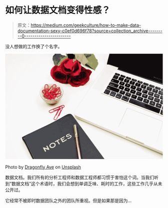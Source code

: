 # 如何让数据文档变得性感？

> 原文：<https://medium.com/geekculture/how-to-make-data-documentation-sexy-c0ef0d696f78?source=collection_archive---------0----------------------->

没人想做的工作换了个名字。

![](img/e9eb5c70f23c2f12f748c868fb6ae06e.png)

Photo by [Dragonfly Ave](https://unsplash.com/@dragonflyave?utm_source=unsplash&utm_medium=referral&utm_content=creditCopyText) on [Unsplash](https://unsplash.com/s/photos/red-roses-on-desk?utm_source=unsplash&utm_medium=referral&utm_content=creditCopyText)

数据文档。我们所有的分析工程师和数据工程师都习惯于害怕这个词。当我们听到“数据文档”这个术语时，我们会想到单调乏味、耗时的工作，这些工作几乎从未公开过。

它经常不被即时数据团队之外的团队所重视。但是如果那是因为…